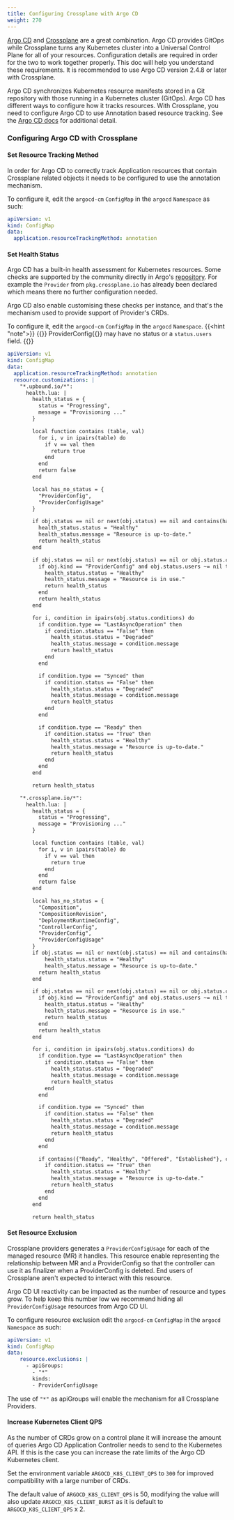 ```yaml
---  
title: Configuring Crossplane with Argo CD
weight: 270
---  
```


[Argo CD](https://argoproj.github.io/cd/) and [Crossplane](https://crossplane.io)
are a great combination. Argo CD provides GitOps while Crossplane turns any Kubernetes
cluster into a Universal Control Plane for all of your resources. Configuration details are 
required in order for the two to work together properly.
This doc will help you understand these requirements. It is recommended to use
Argo CD version 2.4.8 or later with Crossplane.
 
Argo CD synchronizes Kubernetes resource manifests stored in a Git repository
with those running in a Kubernetes cluster (GitOps). Argo CD has different ways to configure 
how it tracks resources. With Crossplane, you need to configure Argo CD 
to use Annotation based resource tracking. See the [Argo CD docs](https://argo-cd.readthedocs.io/en/latest/user-guide/resource_tracking/) for additional detail.
 
### Configuring Argo CD with Crossplane

#### Set Resource Tracking Method

In order for Argo CD to correctly track Application resources that contain Crossplane related objects it needs
to be configured to use the annotation mechanism.

To configure it, edit the `argocd-cm` `ConfigMap` in the `argocd` `Namespace` as such:
```yaml
apiVersion: v1
kind: ConfigMap
data:
  application.resourceTrackingMethod: annotation
```

#### Set Health Status

Argo CD has a built-in health assessment for Kubernetes resources. Some checks are supported by the community directly
in Argo's [repository](https://github.com/argoproj/argo-cd/tree/master/resource_customizations). For example the `Provider`
from `pkg.crossplane.io` has already been declared which means there no further configuration needed.

Argo CD also enable customising these checks per instance, and that's the mechanism used to provide support
of Provider's CRDs.

To configure it, edit the `argocd-cm` `ConfigMap` in the `argocd` `Namespace`.
{{<hint "note">}}
{{<hover label="argocfg" line="22">}} ProviderConfig{{</hover>}} may have no status or a `status.users` field.
{{</hint>}}
```yaml {label="argocfg"}
apiVersion: v1
kind: ConfigMap
data:
  application.resourceTrackingMethod: annotation
  resource.customizations: |
    "*.upbound.io/*":
      health.lua: |
        health_status = {
          status = "Progressing",
          message = "Provisioning ..."
        }

        local function contains (table, val)
          for i, v in ipairs(table) do
            if v == val then
              return true
            end
          end
          return false
        end

        local has_no_status = {
          "ProviderConfig",
          "ProviderConfigUsage"
        }

        if obj.status == nil or next(obj.status) == nil and contains(has_no_status, obj.kind) then
          health_status.status = "Healthy"
          health_status.message = "Resource is up-to-date."
          return health_status
        end

        if obj.status == nil or next(obj.status) == nil or obj.status.conditions == nil then
          if obj.kind == "ProviderConfig" and obj.status.users ~= nil then
            health_status.status = "Healthy"
            health_status.message = "Resource is in use."
            return health_status
          end
          return health_status
        end

        for i, condition in ipairs(obj.status.conditions) do
          if condition.type == "LastAsyncOperation" then
            if condition.status == "False" then
              health_status.status = "Degraded"
              health_status.message = condition.message
              return health_status
            end
          end

          if condition.type == "Synced" then
            if condition.status == "False" then
              health_status.status = "Degraded"
              health_status.message = condition.message
              return health_status
            end
          end

          if condition.type == "Ready" then
            if condition.status == "True" then
              health_status.status = "Healthy"
              health_status.message = "Resource is up-to-date."
              return health_status
            end
          end
        end

        return health_status

    "*.crossplane.io/*":
      health.lua: |
        health_status = {
          status = "Progressing",
          message = "Provisioning ..."
        }

        local function contains (table, val)
          for i, v in ipairs(table) do
            if v == val then
              return true
            end
          end
          return false
        end

        local has_no_status = {
          "Composition",
          "CompositionRevision",
          "DeploymentRuntimeConfig",
          "ControllerConfig",
          "ProviderConfig",
          "ProviderConfigUsage"
        }
        if obj.status == nil or next(obj.status) == nil and contains(has_no_status, obj.kind) then
            health_status.status = "Healthy"
            health_status.message = "Resource is up-to-date."
          return health_status
        end

        if obj.status == nil or next(obj.status) == nil or obj.status.conditions == nil then
          if obj.kind == "ProviderConfig" and obj.status.users ~= nil then
            health_status.status = "Healthy"
            health_status.message = "Resource is in use."
            return health_status
          end
          return health_status
        end

        for i, condition in ipairs(obj.status.conditions) do
          if condition.type == "LastAsyncOperation" then
            if condition.status == "False" then
              health_status.status = "Degraded"
              health_status.message = condition.message
              return health_status
            end
          end

          if condition.type == "Synced" then
            if condition.status == "False" then
              health_status.status = "Degraded"
              health_status.message = condition.message
              return health_status
            end
          end

          if contains({"Ready", "Healthy", "Offered", "Established"}, condition.type) then
            if condition.status == "True" then
              health_status.status = "Healthy"
              health_status.message = "Resource is up-to-date."
              return health_status
            end
          end
        end

        return health_status
```

#### Set Resource Exclusion

Crossplane providers generates a `ProviderConfigUsage` for each of the managed resource (MR) it handles. This resource
enable representing the relationship between MR and a ProviderConfig so that the controller can use it as finalizer when a
ProviderConfig is deleted. End users of Crossplane aren't expected to interact with this resource.

Argo CD UI reactivity can be impacted as the number of resource and types grow. To help keep this number low we
recommend hiding all `ProviderConfigUsage` resources from Argo CD UI.

To configure resource exclusion edit the `argocd-cm` `ConfigMap` in the `argocd` `Namespace` as such:
```yaml
apiVersion: v1
kind: ConfigMap
data:
    resource.exclusions: |
      - apiGroups:
        - "*"
        kinds:
        - ProviderConfigUsage
```

The use of `"*"` as apiGroups will enable the mechanism for all Crossplane Providers.

#### Increase Kubernetes Client QPS

As the number of CRDs grow on a control plane it will increase the amount of queries Argo CD Application Controller
needs to send to the Kubernetes API. If this is the case you can increase the rate limits of the Argo CD Kubernetes client.

Set the environment variable `ARGOCD_K8S_CLIENT_QPS` to `300` for improved compatibility with a large number of CRDs.

The default value of `ARGOCD_K8S_CLIENT_QPS` is 50, modifying the value will also update `ARGOCD_K8S_CLIENT_BURST` as it
is default to `ARGOCD_K8S_CLIENT_QPS` x 2.

